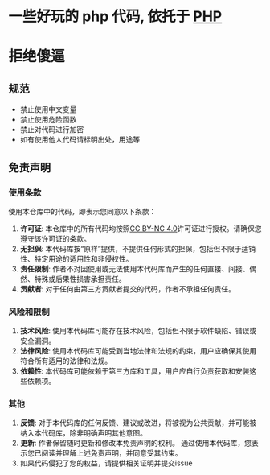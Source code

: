 # 一些好玩的 php 代码, 依托于 [PHP](https://www.php.net/)
# 拒绝傻逼


## 规范

- 禁止使用中文变量
- 禁止使用危险函数
- 禁止对代码进行加密
- 如有使用他人代码请标明出处，用途等

## 免责声明

### 使用条款
使用本仓库中的代码，即表示您同意以下条款： 
1. **许可证**: 本仓库中的所有代码均按照[CC BY-NC 4.0](LICENSE)许可证进行授权。请确保您遵守该许可证的条款。
2. **无担保**: 本代码库按“原样”提供，不提供任何形式的担保，包括但不限于适销性、特定用途的适用性和非侵权性。
3. **责任限制**: 作者不对因使用或无法使用本代码库而产生的任何直接、间接、偶然、特殊或后果性损害承担责任。
4. **贡献者**: 对于任何由第三方贡献者提交的代码，作者不承担任何责任。

### 风险和限制
1. **技术风险**: 使用本代码库可能存在技术风险，包括但不限于软件缺陷、错误或安全漏洞。
2. **法律风险**: 使用本代码库可能受到当地法律和法规的约束，用户应确保其使用符合所有适用的法律和法规。
3. **依赖性**: 本代码库可能依赖于第三方库和工具，用户应自行负责获取和安装这些依赖项。

### 其他
1. **反馈**: 对于本代码库的任何反馈、建议或改进，将被视为公共贡献，并可能被纳入本代码库，除非明确声明其他意图。
2. **更新**: 作者保留随时更新和修改本免责声明的权利。 通过使用本代码库，您表示您已阅读并理解上述免责声明，并同意受其约束。
3. 如果代码侵犯了您的权益，请提供相关证明并提交issue
